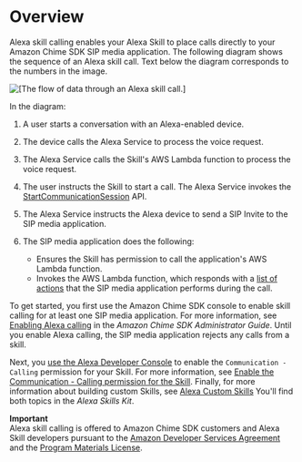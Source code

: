 # Overview<a name="alexa-overview"></a>

Alexa skill calling enables your Alexa Skill to place calls directly to your Amazon Chime SDK SIP media application\. The following diagram shows the sequence of an Alexa skill call\. Text below the diagram corresponds to the numbers in the image\.

![\[The flow of data through an Alexa skill call.\]](http://docs.aws.amazon.com/chime-sdk/latest/dg/images/alexa-call-overview.png)

In the diagram:

1. A user starts a conversation with an Alexa\-enabled device\.

1. The device calls the Alexa Service to process the voice request\.

1. The Alexa Service calls the Skill's AWS Lambda function to process the voice request\. 

1. The user instructs the Skill to start a call\. The Alexa Service invokes the [StartCommunicationSession](communication-session-reference.md#start-communication-session) API\.

1. The Alexa Service instructs the Alexa device to send a SIP Invite to the SIP media application\.

1. The SIP media application does the following:
   + Ensures the Skill has permission to call the application's AWS Lambda function\. 
   + Invokes the AWS Lambda function, which responds with a [list of actions](specify-actions.md) that the SIP media application performs during the call\.

To get started, you first use the Amazon Chime SDK console to enable skill calling for at least one SIP media application\. For more information, see [Enabling Alexa calling](https://docs.aws.amazon.com/chime-sdk/latest/ag/enable-alexa-calling.html) in the *Amazon Chime SDK Administrator Guide*\. Until you enable Alexa calling, the SIP media application rejects any calls from a skill\.

Next, you [use the Alexa Developer Console](https://developer.amazon.com/alexa/console/ask) to enable the `Communication - Calling` permission for your Skill\. For more information, see [Enable the Communication \- Calling permission for the Skill](https://docs.aws.amazon.com/chime-sdk/latest/ag/enable-alexa-calling.html)\. Finally, for more information about building custom Skills, see [ Alexa Custom Skills](https://developer.amazon.com/en-US/alexa/alexa-skills-kit/get-deeper/custom-skills) You'll find both topics in the *Alexa Skills Kit*\.

**Important**  
Alexa skill calling is offered to Amazon Chime SDK customers and Alexa Skill developers pursuant to the [Amazon Developer Services Agreement](https://developer.amazon.com/support/legal/da) and the [Program Materials License](https://developer.amazon.com/support/legal/pml)\.